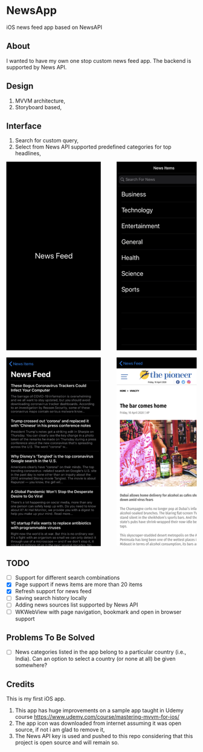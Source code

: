 # NewsApp
iOS news feed app based on NewsAPI

## About 
I wanted to have my own one stop custom news feed app. The backend is supported by News API.

## Design
1. MVVM architecture,
2. Storyboard based,

## Interface
1. Search for custom query,
2. Select from News API supported predefined categories for top headlines,

<pre>
<img src=screenshots/Launch-Screen.png height=500, width=250>     <img src=screenshots/News-Items.png height=500, width=250>      <img src=screenshots/New-Fetch-Fail.png height=500, width=250>

<img src=screenshots/News-Feed.png height=500, width=250>     <img src=screenshots/Web-View.png height=500, width=250>      <img src=screenshots/News-Uptodate.png height=500, width=250>
</pre>
## TODO
- [ ] Support for different search combinations
- [x] Page support if news items are more than 20 items
- [x] Refresh support for news feed 
- [ ] Saving search history locally
- [ ] Adding news sources list supported by News API
- [ ] WKWebView with page navigation, bookmark and open in browser support

## Problems To Be Solved
- [ ] News categories listed in the app belong to a particular country (i.e., India). Can an option to select a country (or none at all) be given somewhere? 
## Credits
This is my first iOS app. 
1. This app has huge improvements on a sample app taught in Udemy course https://www.udemy.com/course/mastering-mvvm-for-ios/
2. The app icon was downloaded from internet assuming it was open source, if not i am glad to remove it,
3. The News API key is used and pushed to this repo considering that this project is open source and will remain so.
